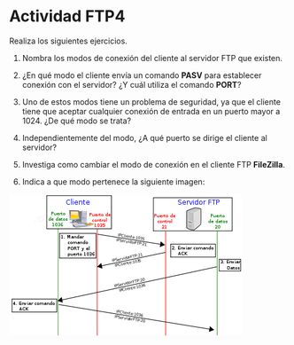 # Actividad FTP4

Realiza los siguientes ejercicios.

1. Nombra los modos de conexión del cliente al servidor FTP que existen.

1. ¿En qué modo el cliente envía un comando **PASV** para establecer conexión con el servidor? ¿Y cuál
utiliza el comando **PORT**?

1. Uno de estos modos tiene un problema de seguridad, ya que el cliente tiene que aceptar cualquier
conexión de entrada en un puerto mayor a 1024. ¿De qué modo se trata?

1. Independientemente del modo, ¿A qué puerto se dirige el cliente al servidor?

1. Investiga como cambiar el modo de conexión en el cliente FTP **FileZilla**.

1. Indica a que modo pertenece la siguiente imagen:

![ImagenActivo](420px-Activo.svg.png)

